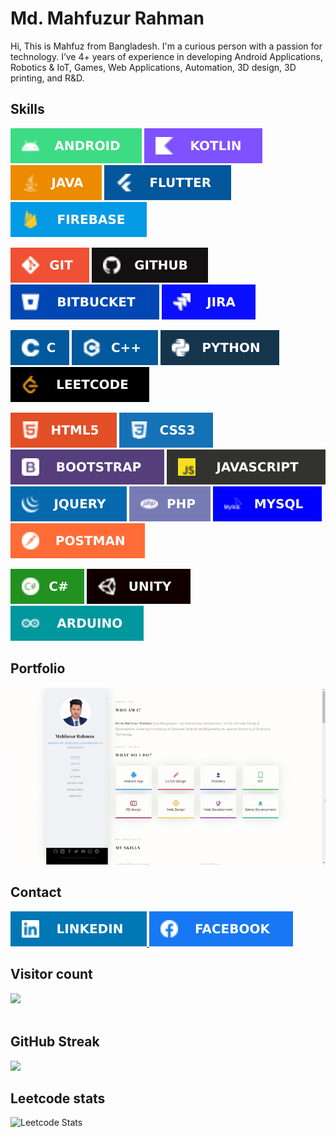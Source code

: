 <!---
<p align="center">
<a href="https://mahfuznow.com/"><img src="https://github.com/mahfuznow/mahfuznow/blob/master/images/qr-code-transparent.png?raw=true" width="150" > </a>
</p>
-->

<!-- <p align="center">
<a href="https://mahfuznow.com/"><img src="https://github.com/mahfuznow/mahfuznow/blob/master/images/mahfuznow-logo.JPG?raw=true" width="150" > </a>
</p> -->


# Md. Mahfuzur Rahman

Hi, This is Mahfuz from Bangladesh. I'm a curious person with a passion for technology. I’ve 4+ years of experience in developing Android Applications, Robotics & IoT, Games, Web Applications, Automation, 3D design, 3D printing, and R&D.


## Skills
<img src="https://github.com/mahfuznow/mahfuznow/blob/master/badges/android.svg?raw=true"> <img src="https://github.com/mahfuznow/mahfuznow/blob/master/badges/kotlin.svg?raw=true"> <img src="https://github.com/mahfuznow/mahfuznow/blob/master/badges/java.svg?raw=true"> <img src="https://github.com/mahfuznow/mahfuznow/blob/master/badges/flutter.svg?raw=true"> <img src="https://github.com/mahfuznow/mahfuznow/blob/master/badges/firebase.svg?raw=true">

<img src="https://github.com/mahfuznow/mahfuznow/blob/master/badges/git.svg?raw=true"> <img src="https://github.com/mahfuznow/mahfuznow/blob/master/badges/github.svg?raw=true"> <img src="https://github.com/mahfuznow/mahfuznow/blob/master/badges/bitbucket.svg?raw=true"> <img src="https://github.com/mahfuznow/mahfuznow/blob/master/badges/jira.svg?raw=true">

 <img src="https://github.com/mahfuznow/mahfuznow/blob/master/badges/c.svg?raw=true"> <img src="https://github.com/mahfuznow/mahfuznow/blob/master/badges/c++.svg?raw=true"> <img src="https://github.com/mahfuznow/mahfuznow/blob/master/badges/python.svg?raw=true"> <img src="https://github.com/mahfuznow/mahfuznow/blob/master/badges/leetcode.svg?raw=true">

<img src="https://github.com/mahfuznow/mahfuznow/blob/master/badges/html5.svg?raw=true"> <img src="https://github.com/mahfuznow/mahfuznow/blob/master/badges/css3.svg?raw=true"> <img src="https://github.com/mahfuznow/mahfuznow/blob/master/badges/bootstrap.svg?raw=true"> <img src="https://github.com/mahfuznow/mahfuznow/blob/master/badges/javascript2.svg?raw=true"><img src="https://github.com/mahfuznow/mahfuznow/blob/master/badges/jquery.svg?raw=true"> <img src="https://github.com/mahfuznow/mahfuznow/blob/master/badges/php.svg?raw=true"> <img src="https://github.com/mahfuznow/mahfuznow/blob/master/badges/mysql.svg?raw=true"> <img src="https://github.com/mahfuznow/mahfuznow/blob/master/badges/postman.svg?raw=true">
 
 <img src="https://github.com/mahfuznow/mahfuznow/blob/master/badges/c-sharp.svg?raw=true"> <img src="https://github.com/mahfuznow/mahfuznow/blob/master/badges/unity.svg?raw=true"> <img src="https://github.com/mahfuznow/mahfuznow/blob/master/badges/arduino.svg?raw=true">

<!--
## Recent Works
<a href="https://mahfuznow.com/"><img src="https://raw.githubusercontent.com/mahfuznow/mahfuznow/master/gif/recent-work-gif.gif" > </a>
 -->

## Portfolio
<a href="https://mahfuznow.com/">
    <picture>
        <source media="(prefers-color-scheme: dark)" srcset="./gif/website_video_dark.gif">
        <img src="./gif/website_video_light.gif">
    </picture>
</a>

## Contact
<a href="https://www.linkedin.com/in/mahfuznow/"> <img src="https://github.com/mahfuznow/mahfuznow/blob/master/badges/linkedin.svg?raw=true"> </a> <a href="https://www.facebook.com/mahfuznow"> <img src="https://github.com/mahfuznow/mahfuznow/blob/master/badges/facebook.svg?raw=true"> </a> 

## Visitor count
<a href="https://github.com/mahfuznow/mahfuznow">
    <img src="https://komarev.com/ghpvc/?username=mahfuznow&color=brightgreen&label=Visitor+count&style=plastic">
</a>
<br></br>

## GitHub Streak
<picture>
    <source media="(prefers-color-scheme: dark)" srcset="https://github-readme-streak-stats.herokuapp.com?user=mahfuznow&theme=soft-green&hide_border=true">
    <img src="https://github-readme-streak-stats.herokuapp.com?user=mahfuznow&hide_border=true">
</picture>

## Leetcode stats
![Leetcode Stats](https://leetcard.jacoblin.cool/mahfuznow?ext=heatmap)

<!--
## GitHub Stats
<picture>
<source 
  srcset="https://github-readme-stats.vercel.app/api?username=mahfuznow&show_icons=true&theme=dark"
  media="(prefers-color-scheme: dark)"
/>
<source
  srcset="https://github-readme-stats.vercel.app/api?username=mahfuznow&show_icons=true"
  media="(prefers-color-scheme: light), (prefers-color-scheme: no-preference)"
/>
<img src="https://github-readme-stats.vercel.app/api?username=mahfuznow&show_icons=true" />
</picture>

## Top Lang
<picture>
<source 
  srcset="https://github-readme-stats.vercel.app/api/top-langs/?username=mahfuznow&theme=dark"
  media="(prefers-color-scheme: dark)"
/>
<source
  srcset="https://github-readme-stats.vercel.app/api/top-langs/?username=mahfuznow"
  media="(prefers-color-scheme: light), (prefers-color-scheme: no-preference)"
/>
<img src="https://github-readme-stats.vercel.app/api/top-langs/?username=mahfuznow" />
</picture>

-->